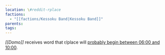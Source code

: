 ```yaml
---
location: \#reddit-rplace
factions:
  - "[[factions/Kessoku Band|Kessoku Band]]"
parents: 
tags: 
---
```

*[[Domo]]* receives word that r/place will [probably begin between 06:00 and 10:00](discord://discord.com/channels/1093664259273130084/1131230952119615600/1131479073365962833).
